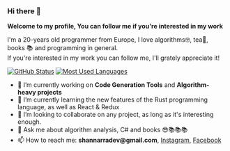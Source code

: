 ### Hi there 👋
**Welcome to my profile, You can follow me if you're interested in my work**

I'm a 20-years old programmer from Europe, I love algorithms🤓, tea🍵, books 📚 and programming in general.   
If you're interested in my work you can follow me, I'll grately appreciate it!

[![GitHub Status](https://github-readme-stats.vercel.app/api?username=Shannarra&&show_icons=true&theme=tokyonight)](https://petarangelov.com)
[![Most Used Languages](https://github-readme-stats.vercel.app/api/top-langs/?username=Shannarra&layout=compact&theme=light&show_icons=true&hide_border=true&count_private=true)](https://www.github.com/Shannarra)    
- 🔭 I’m currently working on __Code Generation Tools__ and __Algorithm-heavy projects__
- 🌱 I’m currently learning the new features of the Rust programming language, as well as React & Redux
- 👯 I’m looking to collaborate on any project, as long as it's interesting enough.
- 💬 Ask me about algorithm analysis, C# and books 😎📚📚📚
- 📫 How to reach me: __shannarradev@gmail.com__, [Instagram](https://www.instagram.com/shannarrra/), [Facebook](https://www.facebook.com/profile.php?id=100011505969408)


